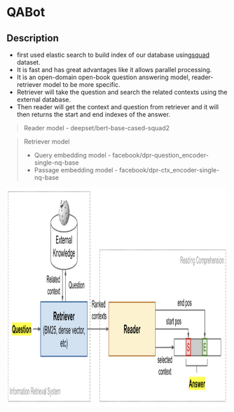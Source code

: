 # QABot

## Description
* first used elastic search to build index of our database using[squad](https://data.deepai.org/squad2.0.zip) dataset.
* It is fast and has great advantages like it allows parallel processing.
* It is an open-domain open-book question answering model, reader-retriever model to be more specific.
* Retriever will take the question and search the related contexts using the external database.
* Then reader will get the context and question from retriever and it will then returns the start and end indexes of the answer.

> Reader model - deepset/bert-base-cased-squad2

> Retriever model 
> *  Query embedding model - facebook/dpr-question_encoder-single-nq-base
> * Passage embedding model - facebook/dpr-ctx_encoder-single-nq-base

<!-- display image -->
<img src="QA-retriever-reader.png" alt="QABot" width="1000" height="500">
